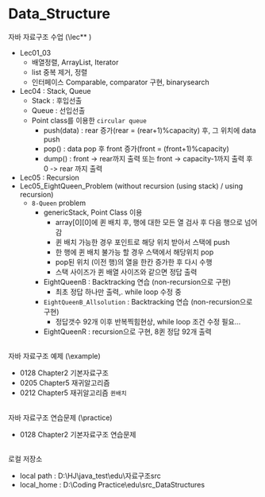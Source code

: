 # Data_Structure
자바 자료구조 수업 (\lec** )
+ Lec01_03
  + 배열정렬, ArrayList, Iterator
  + list 중복 제거, 정렬
  + 인터페이스 Comparable, comparator 구현, binarysearch
+ Lec04 : Stack, Queue
  + Stack : 후입선출
  + Queue : 선입선출
  + Point class를 이용한 `circular queue`
    + push(data) : rear 증가(rear = (rear+1)%capacity) 후, 그 위치에 data push
    + pop() : data pop 후 front 증가(front = (front+1)%capacity)
    + dump() : front -> rear까지 출력 또는 front -> capacity-1까지 출력 후 0 -> rear 까지 출력
+ Lec05 : Recursion
+ Lec05_EightQueen_Problem (without recursion (using stack) / using recursion) 
  + `8-Queen` problem
    + genericStack, Point Class 이용
      + array[0][0]에 퀸 배치 후, 행에 대한 모든 열 검사 후 다음 행으로 넘어감
      + 퀸 배치 가능한 경우 포인트로 해당 위치 받아서 스택에 push
      + 한 행에 퀸 배치 불가능 할 경우 스택에서 해당위치 pop
      + pop된 위치 (이전 행)의 열을 한칸 증가한 후 다시 수행
      + 스택 사이즈가 퀸 배열 사이즈와 같으면 정답 출력
    + EightQueenB : Backtracking 연습 (non-recursion으로 구현)
      + 최초 정답 하나만 출력,. while loop 수정 중
    + `EightQueenB_Allsolution` : Backtracking 연습 (non-recursion으로 구현)
      + 정답갯수 92개 이후 반복찍힘현상, while loop 조건 수정 필요...
    + EightQueenR : recursion으로 구현, 8퀸 정답 92개 출력
      
##
자바 자료구조 예제 (\example)
+ 0128 Chapter2 기본자료구조
+ 0205 Chapter5 재귀알고리즘
+ 0212 Chapter5 재귀알고리즘 `퀸배치`

##
자바 자료구조 연습문제 (\practice)
+ 0128 Chapter2 기본자료구조 연습문제

##
로컬 저장소
+ local path : D:\HJ\java_test\edu\자료구조src
+ local_home : D:\Coding Practice\edu\src_DataStructures
